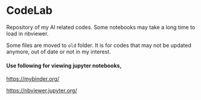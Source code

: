 # CodeLab

Repository of my AI related codes. Some notebooks may take a long time to load in nbviewer.

Some files are moved to `old` folder. It is for codes that may not be updated anymore, out of date or not in my interest.



#### Use following for viewing jupyter notebooks,

https://mybinder.org/

https://nbviewer.jupyter.org/ 
